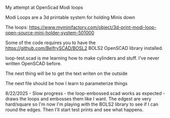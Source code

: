 My attempt at OpenScad Modi loops

Modi Loops are a 3d printable system for holding Minis down

The loops: https://www.myminifactory.com/object/3d-print-modi-loop-open-source-mini-holder-system-501000

Some of the code requires you to have the https://github.com/BelfrySCAD/BOSL2 BOLS2 OpenSCAD library installed. 

loop-test.scad is me learning how to make cylinders and stuff.  I've never written OpenSCAD before.

The next thing will be to get the text writen on the outside

The next file should be how I learn to parameterize things

8/22/2025 - Slow progress - the loop-embossed.scad works as expected - draws the loops and embosses them like I want. The edgest are very hard/square so I'm now I'm playing with the BOLS2 library to see if I can round the edges.  Then I'll start test prints and see what happens.
